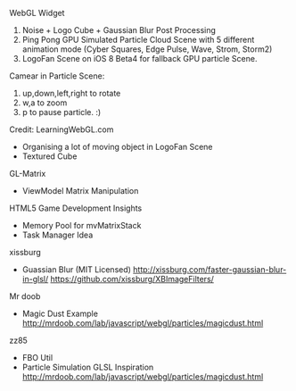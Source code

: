 WebGL Widget
1. Noise + Logo Cube + Gaussian Blur Post Processing
2. Ping Pong GPU Simulated Particle Cloud Scene with 5 different animation mode (Cyber Squares, Edge Pulse, Wave, Strom, Storm2)
3. LogoFan Scene on iOS 8 Beta4 for fallback GPU particle Scene.

Camear in Particle Scene:
1. up,down,left,right to rotate
2. w,a to zoom
2. p to pause particle. :)

Credit:
LearningWebGL.com
- Organising a lot of moving object in LogoFan Scene
- Textured Cube

GL-Matrix
- ViewModel Matrix Manipulation

HTML5 Game Development Insights
- Memory Pool for mvMatrixStack
- Task Manager Idea

xissburg
- Guassian Blur (MIT Licensed)
	http://xissburg.com/faster-gaussian-blur-in-glsl/
	https://github.com/xissburg/XBImageFilters/

Mr doob
- Magic Dust Example
	http://mrdoob.com/lab/javascript/webgl/particles/magicdust.html

zz85
- FBO Util
- Particle Simulation GLSL Inspiration
	http://mrdoob.com/lab/javascript/webgl/particles/magicdust.html




